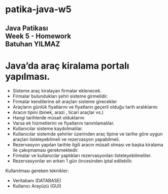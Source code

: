 # patika-java-w5
Java Patikası <br/> 
Week 5 - Homework <br/>
Batuhan YILMAZ<br/>
------------------------------
# Java’da araç kiralama portalı yapılması.

- Sisteme araç kiralayan firmalar eklenecek.
- Firmalar bulundukları şehri sisteme girmelidir.
- Firmalar kendilerine ait araçları sisteme girecekler
- Araçların günlük fiyatlarını ve fiyatların geçerli olduğu tarih aralıklarını
- Aracın tipini (binek, arazi , ticari araçlar vs.)
- Hangi tarihlerde müsait olduklarını
- Varsa ek hizmetlerini ve fiyatlarını tanımlamalılar.
- Kullanıcılar sisteme kaydolmalılar.
- Kullanıcılar sistemde şehirler üzerinden araç tipine ve tarihe göre uygun araçları listeleyebilmeli ve rezervasyon yapabilmeli.
- Rezervasyon yapılan tarihte ilgili aracın müsait olması ve başka kiralama ile çakışmaması gerekmektedir.
- Firmalar ve kullanıcılar yaptıkları rezervasyonları listeleyebilmeliler.
- Rezervasyonlar en erken 1 gün öncesinden iptal edilebilir.

Kullanılması gereken teknikler:

- Veritabanı (DATABASE)
- Kullanıcı Arayüzü (GUI)